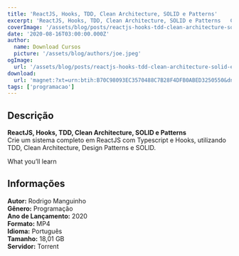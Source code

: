 ```yaml
---
title: 'ReactJS, Hooks, TDD, Clean Architecture, SOLID e Patterns'
excerpt: 'ReactJS, Hooks, TDD, Clean Architecture, SOLID e Patterns   Crie um sistema completo em ReactJS com Typescript e Hooks, utilizando TDD, Clean Architecture, Design Patterns e SOLID.  What you’ll learn Informações   Autor:  Rodrigo Manguinho'
coverImage: '/assets/blog/posts/reactjs-hooks-tdd-clean-architecture-solid-e-patterns.jpg'
date: '2020-08-16T03:00:00.000Z'
author:
  name: Download Cursos
  picture: '/assets/blog/authors/joe.jpeg'
ogImage:
  url: '/assets/blog/posts/reactjs-hooks-tdd-clean-architecture-solid-e-patterns.jpg'
download:
  url: 'magnet:?xt=urn:btih:B70C98093EC3570488C7B28F4DFB0ABED3250550&dn=ReactJS%2c%20Hooks%2c%20TDD%2c%20Clean%20Architecture%2c%20SOLID%20e%20Patterns&tr=udp%3a%2f%2ftracker.openbittorrent.com%3a1337%2fannounce&tr=udp%3a%2f%2ftracker.opentrackr.org%3a1337%2fannounce'
tags: ['programacao']
---
```

<h2>Descrição</h2>
<p><strong>ReactJS, Hooks, TDD, Clean Architecture, SOLID e Patterns</strong><br/> Crie um sistema completo em ReactJS com Typescript e Hooks, utilizando TDD, Clean Architecture, Design Patterns e SOLID.</p><p>What you’ll learn</p><h2>Informações</h2><p><strong>Autor:</strong> Rodrigo Manguinho<br/> <strong>Gênero:</strong> Programação<br/> <strong>Ano de Lançamento:</strong> 2020<br/> <strong>Formato:</strong> MP4<br/> <strong>Idioma:</strong> Português<br/> <strong>Tamanho:</strong> 18,01 GB<br/> <strong>Servidor:</strong> Torrent</p>